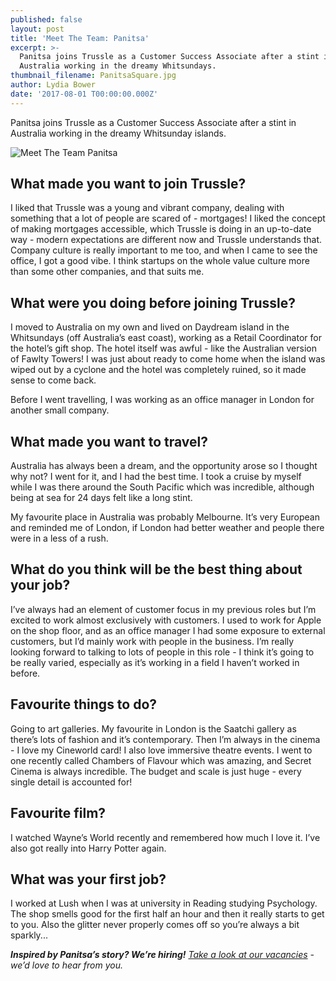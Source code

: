 ```yaml
---
published: false
layout: post
title: 'Meet The Team: Panitsa'
excerpt: >-
  Panitsa joins Trussle as a Customer Success Associate after a stint in
  Australia working in the dreamy Whitsundays.     
thumbnail_filename: PanitsaSquare.jpg
author: Lydia Bower
date: '2017-08-01 T00:00:00.000Z'
---
```

Panitsa joins Trussle as a Customer Success Associate after a stint in Australia working in the dreamy Whitsunday islands. 

![Meet The Team Panitsa]({{site.baseurl}}/images/post_images/Panitsa.jpg)

## What made you want to join Trussle?
I liked that Trussle was a young and vibrant company, dealing with something that a lot of people are scared of - mortgages! I liked the concept of making mortgages accessible, which Trussle is doing in an up-to-date way - modern expectations are different now and Trussle understands that. Company culture is really important to me too, and when I came to see the office, I got a good vibe. I think startups on the whole value culture more than some other companies, and that suits me.

## What were you doing before joining Trussle?
I moved to Australia on my own and lived on Daydream island in the Whitsundays (off Australia’s east coast), working as a Retail Coordinator for the hotel’s gift shop. The hotel itself was awful - like the Australian version of Fawlty Towers! I was just about ready to come home when the island was wiped out by a cyclone and the hotel was completely ruined, so it made sense to come back. 

Before I went travelling, I was working as an office manager in London for another small company.

## What made you want to travel?
Australia has always been a dream, and the opportunity arose so I thought why not? I went for it, and I had the best time. I took a cruise by myself while I was there around the South Pacific which was incredible, although being at sea for 24 days felt like a long stint. 

My favourite place in Australia was probably Melbourne. It’s very European and reminded me of London, if London had better weather and people there were in a less of a rush.

## What do you think will be the best thing about your job?
I’ve always had an element of customer focus in my previous roles but I’m excited to work almost exclusively with customers. I used to work for Apple on the shop floor, and as an office manager I had some exposure to external customers, but I’d mainly work with people in the business. I’m really looking forward to talking to lots of people in this role - I think it’s going to be really varied, especially as it’s working in a field I haven’t worked in before.

## Favourite things to do?
Going to art galleries. My favourite in London is the Saatchi gallery as there’s lots of fashion and it’s contemporary. Then I’m always in the cinema - I love my Cineworld card! I also love immersive theatre events. I went to one recently called Chambers of Flavour which was amazing, and Secret Cinema is always incredible. The budget and scale is just huge - every single detail is accounted for!

## Favourite film?
I watched Wayne’s World recently and remembered how much I love it. I’ve also got really into Harry Potter again.

## What was your first job?
I worked at Lush when I was at university in Reading studying Psychology. The shop smells good for the first half an hour and then it really starts to get to you. Also the glitter never properly comes off so you’re always a bit sparkly...

_**Inspired by Panitsa’s story? We’re hiring!** [Take a look at our vacancies](https://jobs.lever.co/trussle "Trussle vacancies") - we’d love to hear from you._

